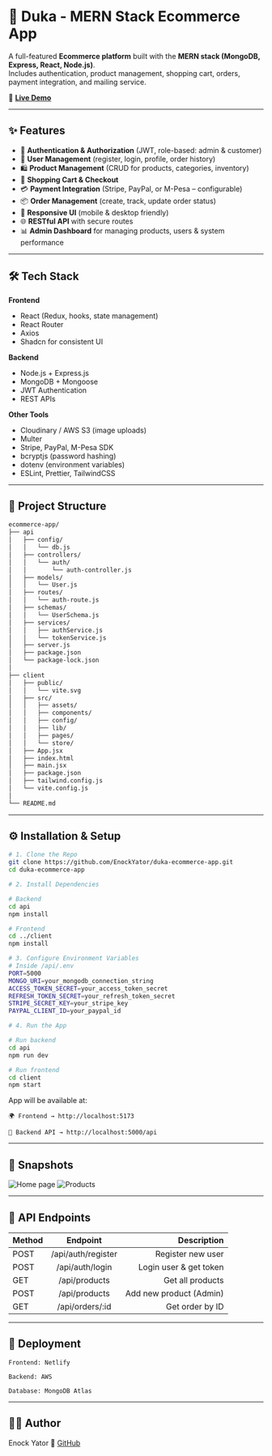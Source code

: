 # 🛒 Duka - MERN Stack Ecommerce App  

A full-featured **Ecommerce platform** built with the **MERN stack (MongoDB, Express, React, Node.js)**.  
Includes authentication, product management, shopping cart, orders, payment integration, and mailing service.  

🔗 **[Live Demo](https://duka12.com)**  

---

## ✨ Features  

- 🔐 **Authentication & Authorization** (JWT, role-based: admin & customer)  
- 👤 **User Management** (register, login, profile, order history)  
- 🛍️ **Product Management** (CRUD for products, categories, inventory)  
- 🛒 **Shopping Cart & Checkout**  
- 💳 **Payment Integration** (Stripe, PayPal, or M-Pesa – configurable)  
- 📦 **Order Management** (create, track, update order status)  
- 📱 **Responsive UI** (mobile & desktop friendly)  
- 🌐 **RESTful API** with secure routes  
- 📊 **Admin Dashboard** for managing products, users & system performance  

---

## 🛠 Tech Stack  

**Frontend**  
- React (Redux, hooks, state management)  
- React Router  
- Axios  
- Shadcn for consistent UI  

**Backend**  
- Node.js + Express.js  
- MongoDB + Mongoose  
- JWT Authentication  
- REST APIs  

**Other Tools**  
- Cloudinary / AWS S3 (image uploads)  
- Multer  
- Stripe, PayPal, M-Pesa SDK  
- bcryptjs (password hashing)  
- dotenv (environment variables)  
- ESLint, Prettier, TailwindCSS  

---

## 📂 Project Structure  
```bash
ecommerce-app/
├── api
│   ├── config/
│   │   └── db.js
│   ├── controllers/
│   │   └── auth/
│   │       └── auth-controller.js
│   ├── models/
│   │   └── User.js
│   ├── routes/
│   │   └── auth-route.js
│   ├── schemas/
│   │   └── UserSchema.js
│   ├── services/
│   │   ├── authService.js
│   │   └── tokenService.js
│   ├── server.js
│   ├── package.json
│   └── package-lock.json
│
├── client
│   ├── public/
│   │   └── vite.svg
│   ├── src/
│   │   ├── assets/
│   │   ├── components/
│   │   ├── config/
│   │   ├── lib/
│   │   ├── pages/
│   │   └── store/
│   ├── App.jsx
│   ├── index.html
│   ├── main.jsx
│   ├── package.json
│   ├── tailwind.config.js
│   └── vite.config.js
│
└── README.md
```
---

## ⚙️ Installation & Setup

```bash
# 1️. Clone the Repo  
git clone https://github.com/EnockYator/duka-ecommerce-app.git
cd duka-ecommerce-app

# 2️. Install Dependencies  

# Backend
cd api
npm install  

# Frontend
cd ../client
npm install  

# 3️. Configure Environment Variables  
# Inside /api/.env
PORT=5000
MONGO_URI=your_mongodb_connection_string
ACCESS_TOKEN_SECRET=your_access_token_secret
REFRESH_TOKEN_SECRET=your_refresh_token_secret
STRIPE_SECRET_KEY=your_stripe_key 
PAYPAL_CLIENT_ID=your_paypal_id   

# 4️. Run the App  

# Run backend
cd api
npm run dev  

# Run frontend
cd client
npm start  
```

App will be available at:

    🌍 Frontend → http://localhost:5173

    🔗 Backend API → http://localhost:5000/api

---

## 📸 Snapshots

![Home page](home.png)
![Products](listing.png)

---

## 📡 API Endpoints

|Method	| Endpoint           | Description                 |
|:------|:------------------:|----------------------------:|
|POST	| /api/auth/register | Register new user           | 
|POST	| /api/auth/login	 | Login user & get token      |
|GET	| /api/products	     | Get all products            |
|POST	| /api/products	     | Add new product (Admin)     |
|GET	| /api/orders/:id	 | Get order by ID             |

---

## 🚀 Deployment

    Frontend: Netlify

    Backend: AWS

    Database: MongoDB Atlas

---

## 👨‍💻 Author

Enock Yator
🔗 [GitHub](https://github.com/EnockYator)

